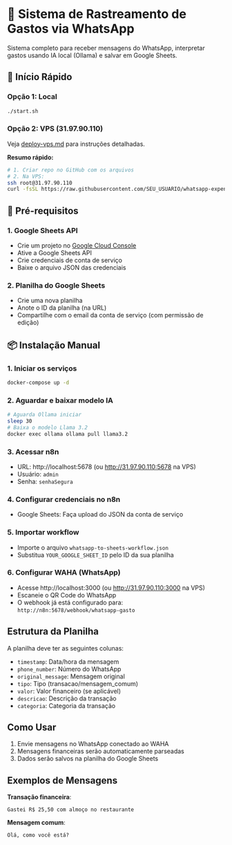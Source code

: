 # 🎯 Sistema de Rastreamento de Gastos via WhatsApp

Sistema completo para receber mensagens do WhatsApp, interpretar gastos usando IA local (Ollama) e salvar em Google Sheets.

## 🚀 Início Rápido

### Opção 1: Local
```bash
./start.sh
```

### Opção 2: VPS (31.97.90.110)
Veja [deploy-vps.md](deploy-vps.md) para instruções detalhadas.

**Resumo rápido:**
```bash
# 1. Criar repo no GitHub com os arquivos
# 2. Na VPS:
ssh root@31.97.90.110
curl -fsSL https://raw.githubusercontent.com/SEU_USUARIO/whatsapp-expense-tracker/main/setup-vps.sh | bash
```

## 🔧 Pré-requisitos

### 1. **Google Sheets API**
- Crie um projeto no [Google Cloud Console](https://console.developers.google.com)
- Ative a Google Sheets API
- Crie credenciais de conta de serviço
- Baixe o arquivo JSON das credenciais

### 2. **Planilha do Google Sheets**
- Crie uma nova planilha
- Anote o ID da planilha (na URL)
- Compartilhe com o email da conta de serviço (com permissão de edição)

## 📦 Instalação Manual

### 1. **Iniciar os serviços**
```bash
docker-compose up -d
```

### 2. **Aguardar e baixar modelo IA**
```bash
# Aguarda Ollama iniciar
sleep 30
# Baixa o modelo Llama 3.2
docker exec ollama ollama pull llama3.2
```

### 3. **Acessar n8n**
- URL: http://localhost:5678 (ou http://31.97.90.110:5678 na VPS)
- Usuário: `admin`
- Senha: `senhaSegura`

### 4. **Configurar credenciais no n8n**
- Google Sheets: Faça upload do JSON da conta de serviço

### 5. **Importar workflow**
- Importe o arquivo `whatsapp-to-sheets-workflow.json`
- Substitua `YOUR_GOOGLE_SHEET_ID` pelo ID da sua planilha

### 6. **Configurar WAHA (WhatsApp)**
- Acesse http://localhost:3000 (ou http://31.97.90.110:3000 na VPS)
- Escaneie o QR Code do WhatsApp
- O webhook já está configurado para: `http://n8n:5678/webhook/whatsapp-gasto`

## Estrutura da Planilha

A planilha deve ter as seguintes colunas:
- `timestamp`: Data/hora da mensagem
- `phone_number`: Número do WhatsApp
- `original_message`: Mensagem original
- `tipo`: Tipo (transacao/mensagem_comum)
- `valor`: Valor financeiro (se aplicável)
- `descricao`: Descrição da transação
- `categoria`: Categoria da transação

## Como Usar

1. Envie mensagens no WhatsApp conectado ao WAHA
2. Mensagens financeiras serão automaticamente parseadas
3. Dados serão salvos na planilha do Google Sheets

## Exemplos de Mensagens

**Transação financeira**:
```
Gastei R$ 25,50 com almoço no restaurante
```

**Mensagem comum**:
```
Olá, como você está?
```